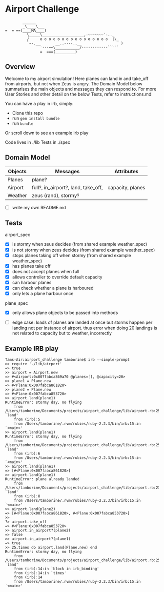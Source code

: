 Airport Challenge
=================

```
        ______
        _\____\___
=  = ==(____MA____)
          \_____\___________________,-~~~~~~~`-.._
          /     o o o o o o o o o o o o o o o o  |\_
          `~-.__       __..----..__                  )
                `---~~\___________/------------`````
                =  ===(_________)
```

Overview
---
Welcome to my airport simulation! Here planes can land in and take_off from airports, but not when Zeus is angry. The Domain Model below summarises the main objects and messages they can respond to. For more User Stories and other detail on the below Tests, refer to instructions.md

You can have a play in irb, simply:
* Clone this repo
* run `gem install bundle`
* run `bundle`

Or scroll down to see an example irb play

Code lives in ./lib
Tests in ./spec

Domain Model
---------

Objects | Messages     | Attributes
 --------|------------ | ---
 Planes  | plane? |   
 Airport | full?, in_airport?, land, take_off,| capacity, planes
 Weather | zeus (rand), stormy? |


- [ ] write my own README.md

Tests
------

airport_spec
- [x] is stormy when zeus decides (from shared example weather_spec)
- [x] is not stormy when zeus decides (from shared example weather_spec)
- [x] stops planes taking off when stormy (from shared example weather_spec)
- [x] has planes take off
- [x] does not accept planes when full
- [x] allows controller to override default capacity
- [x] can harbour planes
- [x] can check whether a plane is harboured
- [x] only lets a plane harbour once

plane_spec
- [x]  only allows plane objects to be passed into methods

- [ ] edge case: loads of planes are landed at once but storms happen per landing not per instance of airport. thus error when doing 20 landings is not related to capacity but to weather, incorrectly

Example IRB play
---
```
Tams-Air:airport_challenge tamborine$ irb --simple-prompt
>> require './lib/airport'
=> true
>> airport = Airport.new
=> #<Airport:0x007fabca869a70 @planes=[], @capacity=20>
>> plane1 = Plane.new
=> #<Plane:0x007fabca861820>
>> plane2 = Plane.new
=> #<Plane:0x007fabca853720>
>> airport.land(plane1)
RuntimeError: stormy day, no flying
	from /Users/tamborine/Documents/projects/airport_challenge/lib/airport.rb:25:in `land'
	from (irb):5
	from /Users/tamborine/.rvm/rubies/ruby-2.2.3/bin/irb:15:in `<main>'
>> airport.land(plane1)
RuntimeError: stormy day, no flying
	from /Users/tamborine/Documents/projects/airport_challenge/lib/airport.rb:25:in `land'
	from (irb):6
	from /Users/tamborine/.rvm/rubies/ruby-2.2.3/bin/irb:15:in `<main>'
>> airport.land(plane1)
=> [#<Plane:0x007fabca861820>]
>> airport.land(plane1)
RuntimeError: plane already landed
	from /Users/tamborine/Documents/projects/airport_challenge/lib/airport.rb:23:in `land'
	from (irb):8
	from /Users/tamborine/.rvm/rubies/ruby-2.2.3/bin/irb:15:in `<main>'
>> airport.land(plane2)
=> [#<Plane:0x007fabca861820>, #<Plane:0x007fabca853720>]
>>
?> airport.take_off
=> #<Plane:0x007fabca853720>
>> airport.in_airport?(plane2)
=> false
>> airport.in_airport?(plane1)
=> true
>> 25.times do airport.land(Plane.new) end
RuntimeError: stormy day, no flying
	from /Users/tamborine/Documents/projects/airport_challenge/lib/airport.rb:25:in `land'
	from (irb):14:in `block in irb_binding'
	from (irb):14:in `times'
	from (irb):14
	from /Users/tamborine/.rvm/rubies/ruby-2.2.3/bin/irb:15:in `<main>'
  ```
